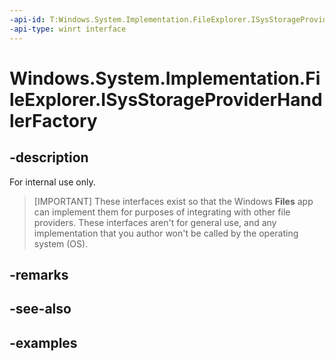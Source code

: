 ```yaml
---
-api-id: T:Windows.System.Implementation.FileExplorer.ISysStorageProviderHandlerFactory
-api-type: winrt interface
---
```


# Windows.System.Implementation.FileExplorer.ISysStorageProviderHandlerFactory

<!--
public interface ISysStorageProviderHandlerFactory
-->

## -description

For internal use only.

> [IMPORTANT]
> These interfaces exist so that the Windows **Files** app can implement them for purposes of integrating with other file providers. These interfaces aren't for general use, and any implementation that you author won't be called by the operating system (OS).

## -remarks

## -see-also

## -examples
